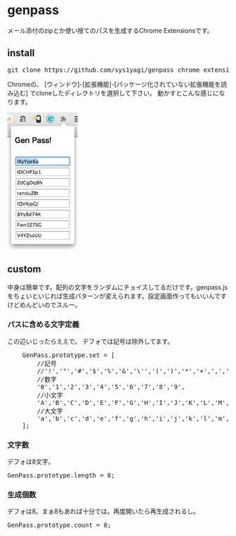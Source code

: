 # genpass

メール添付のzipとか使い捨てのパスを生成するChrome Extensionsです。

## install

<pre>
git clone https://github.com/sys1yagi/genpass_chrome_extensions.git
</pre>

Chromeの、
[ウィンドウ]-[拡張機能]-[パッケージ化されていない拡張機能を読み込む]
でcloneしたディレクトリを選択して下さい。
動かすとこんな感じになります。

![Alt cap](/doc/cap.png)


## custom

中身は簡単です。配列の文字をランダムにチョイスしてるだけです。genpass.jsをちょいといじれば生成パターンが変えられます。設定画面作ってもいいんですけどめんどいのでスルー。

### パスに含める文字定義

この辺いじったらええで。
デフォでは記号は除外してます。
<pre>
	GenPass.prototype.set = [
		//記号
		//'!','"','#','$','%','&','\'','(',')','*','+',',','-','.','/',':',';','<','=','>','?','@','{','|','}','~','[','\\',']','^','_','`',
		//数字
		'0','1','2','3','4','5','6','7','8','9',
		//小文字
		'A','B','C','D','E','F','G','H','I','J','K','L','M','N','O','P','Q','R','S','T','U','V','W','X','Y','Z',
		//大文字
		'a','b','c','d','e','f','g','h','i','j','k','l','m','n','o','p','q','r','s','t','u','v','w','x','y','z'
	];
</pre>

### 文字数

デフォは8文字。

<pre>
GenPass.prototype.length = 8;
</pre>


### 生成個数

デフォは8。まぁ8もあれば十分では。再度開いたら再生成されるし。
<pre>
GenPass.prototype.count = 8;
</pre>
